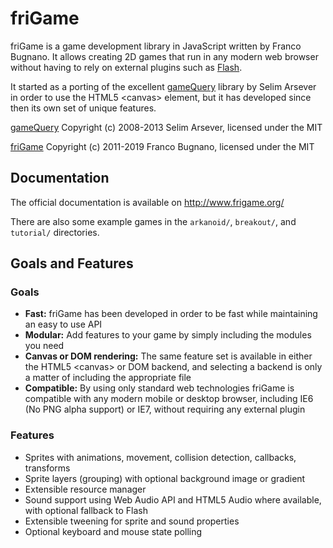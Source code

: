 # friGame

friGame is a game development library in JavaScript written by Franco Bugnano. It allows creating 2D games that run in any modern web browser
without having to rely on external plugins such as [Flash](http://www.adobe.com/go/getflashplayer).

It started as a porting of the excellent [gameQuery](http://gamequeryjs.com/) library by Selim Arsever in order to use the HTML5 &lt;canvas&gt; element, but
it has developed since then its own set of unique features.

[gameQuery](http://gamequeryjs.com/) Copyright (c) 2008-2013 Selim Arsever, licensed under the MIT

[friGame](http://www.frigame.org/) Copyright (c) 2011-2019 Franco Bugnano, licensed under the MIT

## Documentation

The official documentation is available on http://www.frigame.org/

There are also some example games in the `arkanoid/`, `breakout/`, and `tutorial/` directories.

## Goals and Features

### Goals

- **Fast:** friGame has been developed in order to be fast while maintaining an easy to use API
- **Modular:** Add features to your game by simply including the modules you need
- **Canvas or DOM rendering:** The same feature set is available in either the HTML5 &lt;canvas&gt; or DOM backend, and selecting a backend is only a matter of including the appropriate file
- **Compatible:** By using only standard web technologies friGame is compatible with any modern mobile or desktop browser, including IE6 (No PNG alpha support) or IE7, without requiring any external plugin

### Features

- Sprites with animations, movement, collision detection, callbacks, transforms
- Sprite layers (grouping) with optional background image or gradient
- Extensible resource manager
- Sound support using Web Audio API and HTML5 Audio where available, with optional fallback to Flash
- Extensible tweening for sprite and sound properties
- Optional keyboard and mouse state polling

